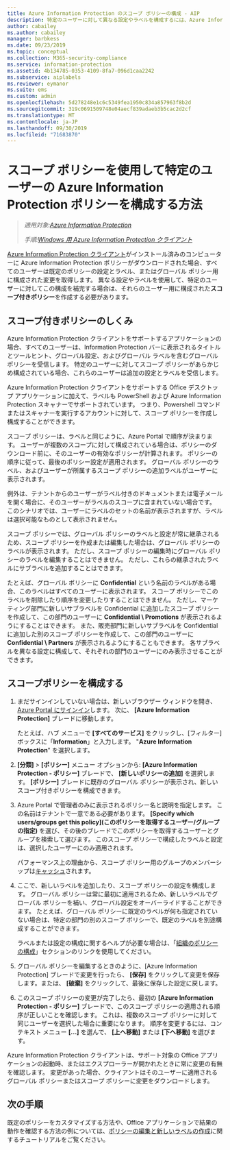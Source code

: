 ```yaml
---
title: Azure Information Protection のスコープ ポリシーの構成 - AIP
description: 特定のユーザーに対して異なる設定やラベルを構成するには、Azure Information Protection のスコープ ポリシーを構成する必要があります。
author: cabailey
ms.author: cabailey
manager: barbkess
ms.date: 09/23/2019
ms.topic: conceptual
ms.collection: M365-security-compliance
ms.service: information-protection
ms.assetid: 4b134785-0353-4109-8fa7-096d1caa2242
ms.subservice: aiplabels
ms.reviewer: eymanor
ms.suite: ems
ms.custom: admin
ms.openlocfilehash: 5d278248e1c6c5349fea1950c834a857963f8b2d
ms.sourcegitcommit: 319c0691509748e04aecf839adaeb3b5cac2d2cf
ms.translationtype: MT
ms.contentlocale: ja-JP
ms.lasthandoff: 09/30/2019
ms.locfileid: "71683870"
---
```

# <a name="how-to-configure-the-azure-information-protection-policy-for-specific-users-by-using-scoped-policies"></a>スコープ ポリシーを使用して特定のユーザーの Azure Information Protection ポリシーを構成する方法

>*適用対象:[Azure Information Protection](https://azure.microsoft.com/pricing/details/information-protection)*
>
> *手順:[Windows 用 Azure Information Protection クライアント](faqs.md#whats-the-difference-between-the-azure-information-protection-client-and-the-azure-information-protection-unified-labeling-client)*

[Azure Information Protection クライアント](https://www.microsoft.com/en-us/download/details.aspx?id=53018)がインストール済みのコンピューターに Azure Information Protection ポリシーがダウンロードされた場合、すべてのユーザーは既定のポリシーの設定とラベル、またはグローバル ポリシー用に構成された変更を取得します。 異なる設定やラベルを使用して、特定のユーザーに対してこの構成を補完する場合は、それらのユーザー用に構成された**スコープ付きポリシー**を作成する必要があります。

## <a name="how-scoped-policies-work"></a>スコープ付きポリシーのしくみ

Azure Information Protection クライアントをサポートするアプリケーションの場合、すべてのユーザーは、Information Protection バーに表示されるタイトルとツールヒント、グローバル設定、およびグローバル ラベルを含むグローバル ポリシーを受信します。 特定のユーザーに対してスコープ ポリシーがあらかじめ構成されている場合、これらのユーザーは追加の設定とラベルを受信します。 

Azure Information Protection クライアントをサポートする Office デスクトップ アプリケーションに加えて、ラベルも PowerShell および Azure Information Protection スキャナーでサポートされています。 つまり、Powershell コマンドまたはスキャナーを実行するアカウントに対して、スコープ ポリシーを作成し構成することができます。 

スコープ ポリシーは、ラベルと同じように、Azure Portal で順序が決まります。 ユーザーが複数のスコープに対して構成されている場合は、ポリシーのダウンロード前に、そのユーザーの有効なポリシーが計算されます。 ポリシーの順序に従って、最後のポリシー設定が適用されます。 グローバル ポリシーのラベル、およびユーザーが所属するスコープ ポリシーの追加ラベルがユーザーに表示されます。

例外は、テナントからのユーザーがラベル付きのドキュメントまたは電子メールを開く場合に、そのユーザーがラベルのスコープに含まれていない場合です。 このシナリオでは、ユーザーにラベルのセットの名前が表示されますが、ラベルは選択可能なものとして表示されません。  

スコープ ポリシーでは、グローバル ポリシーのラベルと設定が常に継承されるため、スコープ ポリシーを作成または編集した場合は、グローバル ポリシーのラベルが表示されます。 ただし、スコープ ポリシーの編集時にグローバル ポリシーのラベルを編集することはできません。 ただし、これらの継承されたラベルにサブラベルを追加することはできます。

たとえば、グローバル ポリシーに **Confidential** という名前のラベルがある場合、このラベルはすべてのユーザーに表示されます。 スコープ ポリシーでこのラベルを削除したり順序を変更したりすることはできません。 ただし、マーケティング部門に新しいサブラベルを Confidential に追加したスコープ ポリシーを作成して、この部門のユーザーに **Confidential \ Promotions** が表示されるようにすることはできます。 また、販売部門に新しいサブラベルを Confidential に追加した別のスコープ ポリシーを作成して、この部門のユーザーに **Confidential \ Partners** が表示されるようにすることもできます。 各サブラベルを異なる設定に構成して、それぞれの部門のユーザーにのみ表示させることができます。

## <a name="configure-a-scoped-policy"></a>スコープポリシーを構成する

1. まだサインインしていない場合は、新しいブラウザー ウィンドウを開き、[Azure Portal にサインイン](configure-policy.md#signing-in-to-the-azure-portal)します。 次に、 **[Azure Information Protection]** ブレードに移動します。

    たとえば、ハブ メニューで **[すべてのサービス]** をクリックし、[フィルター] ボックスに「**Information**」と入力します。 "**Azure Information Protection**" を選択します。

2. **[分類]**  >  **[ポリシー]** メニュー オプションから: **[Azure Information Protection - ポリシー]** ブレードで、 **[新しいポリシーの追加]** を選択します。 **[ポリシー]** ブレードに既存のグローバル ポリシーが表示され、新しいスコープ付きポリシーを構成できます。

3. Azure Portal で管理者のみに表示されるポリシー名と説明を指定します。 この名前はテナントで一意である必要があります。 **[Specify which users/groups get this policy]\(このポリシーを取得するユーザー/グループの指定\)** を選び、その後のブレードでこのポリシーを取得するユーザーとグループを検索して選びます。 このスコープ ポリシーで構成したラベルと設定は、選択したユーザーにのみ適用されます。
    
    パフォーマンス上の理由から、スコープ ポリシー用のグループのメンバーシップは[キャッシュ](prepare.md#group-membership-caching-by-azure-information-protection)されます。

4. ここで、新しいラベルを追加したり、スコープ ポリシーの設定を構成します。 グローバル ポリシーは常に最初に適用されるため、新しいラベルでグローバル ポリシーを補い、グローバル設定をオーバーライドすることができます。 たとえば、グローバル ポリシーに既定のラベルが何も指定されていない場合は、特定の部門の別のスコープ ポリシーで、既定のラベルを別途構成することができます。

    ラベルまたは設定の構成に関するヘルプが必要な場合は、「[組織のポリシーの構成](configure-policy.md#configuring-your-organizations-policy)」セクションのリンクを使用してください。

6. グローバル ポリシーを編集するときのように、[Azure Information Protection] ブレードで変更を行ったら、 **[保存]** をクリックして変更を保存します。または、 **[破棄]** をクリックして、最後に保存した設定に戻します。 

7. このスコープ ポリシーの変更が完了したら、最初の **[Azure Information Protection - ポリシー]** ブレードで、このスコープ ポリシーの適用される順序が正しいことを確認します。 これは、複数のスコープ ポリシーに対して同じユーザーを選択した場合に重要になります。 順序を変更するには、コンテキスト メニュー **[...]** を選んで、 **[上へ移動]** または **[下へ移動]** を選びます。 

Azure Information Protection クライアントは、サポート対象の Office アプリケーションの起動時、またはエクスプローラーが開かれたときに常に変更の有無を確認します。 変更があった場合、クライアントはそのユーザーに適用されるグローバル ポリシーまたはスコープ ポリシーに変更をダウンロードします。

## <a name="next-steps"></a>次の手順

既定のポリシーをカスタマイズする方法や、Office アプリケーションで結果の動作を確認する方法の例については、[ポリシーの編集と新しいラベルの作成](infoprotect-quick-start-tutorial.md)に関するチュートリアルをご覧ください。
